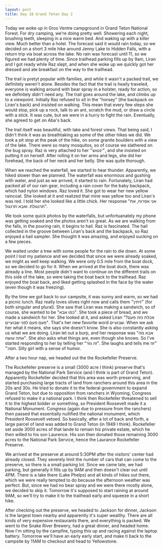 ```yaml
---
layout: post
title: Day 18 Grand Teton Day 2
---
```


Today we woke up in Gros Ventre campground in Grand Teton National Forest. For dry camping, we're doing pretty well. Showering each night, brushing teeth, sleeping in a nice warm bed. And waking up with a killer view. Much better than a hotel. The forecast said it would rain today, so we decided on a short 3 mile hike around Jenny Lake to Hidden Falls, with a return trip via boat across the lake. No rain was forecast until 11, so we figured we had plenty of time. Since trailhead parking fills up by 9am, Liran and I got ready while Raz slept, and when she woke up we quickly got her dressed and ate breakfast on the way to the trailhead.

The trail is pretyt popular with families, and while it wasn't a packed trail, we definitely weren't alone. Besides the fact that the trail is heaily traveled, everyone is walking around with bear spray in a holster, ready for action, so we definitely didn't need any. The trail goes around the lake, and climbs up to a viewpoint. Initially Raz refused to sit in the "horsey" (the backpack on Liran's back) and insisted on walking. This mean that every few steps she would stop, pick up a rock, talk to an ant, scratch the mud, or draw a circle with a stick. It was cute, but we were in a hurry to fight the rain. Eventually, she agreed to get on Aba's back.

The trail itself was beautiful, with lake and forest views. That being said, I didn't think it was as breathtaking as some of the other hikes we did. We took a pit stop at the peak of the hike, on some granite boulders with a view of the lake. There were so many mosquitos, so of course we slathered on the bug spray. Raz is very attached to her ״ינטוש״, and she insisted on putting it on herself. After rolling it on her arms and legs, she did her forehead, the back of her neck and her belly. She was quite thorough. 

When we reached the waterfall, we started to hear thunder. Apparently, we hiked slower than we planned. The waterfall was enormous and gushing with water, and just as we arrived, it started to rain. Fortunately, Liran had packed all of our rain gear, including a rain cover for the baby backpack, which had nylon windows. Raz loved it. She got to wear her new yellow raincoat. She looked at it and realized that mine was yellow too and Liran's was red. I told her she looked like a little chick. Her response "אני אפרוח, את תרנגולת. ואבא תרנגול".

We took some quick photos by the waterfalls, but unfortuanately my phone was getting soaked and the photos aren't so great. As we are walking from the falls, in the pouring rain, it begins to hail. Raz is fascinated. The hail collected in the groove between Liran's back and the backpack, so Raz enjoyed a hail sampler. She thought it was amazing, and enjoyed sucking on a few pieces. 

We waited under a tree with some people for the rain to die down. At some point I lost my patience and we decided that since we were already soaked, we might as well keep walking. We were only 0.5 mile from the boat dock, so we decided to go for it. When we arrived at the boat dock, there was already a line. Most people didn't want to continue on the different trails on this side of the lake, so were taking the boat back to the trailhead. Raz enjoyed the boat back, and liked getting splashed in the face by the water (even though it was freezing).

By the time we got back to our campsite, it was sunny and warm, so we had a picnic lunch. Raz really loves olives right now and calls them ״זיתין״ (for both singular and plural). She saw that Liran was making a sandwich, so of course, she wanted to be "כמו אבא". She took a piece of bread, and we made a sandwich for her. She looked at it, and asked Liran "אכלת כזה פעם? פעם פעם לפני שבועיים". That's her new favorite word שבועיים. When we ask her what it means, she says she doesn't know. She is also constantly asking us what we are doing. Liran let out a burp, and her response was "אבא מה אתה עושה". She also asks what things are, even though she knows. So I've started responding to her by telling her "זה גזר". She laughs and tells me ״זה חסה״. Silly girl with a sense of humor.

After a two hour nap, we headed out the the Rockefeller Preserve.

The Rockefeller preserve is a small (3000 acre I think) preserve that's managed by the National Park Service (and I think is part of Grand Teton). Apparently Rockefeller decided that this area was worth preserving, and started purchasing large tracts of land from ranchers around this area in the 20s and 30s. He tried to donate it to the federal government to expand Grand Teton, but due to opposition from ranchers in Wyoming, Congress refused to make it a national park. I think then Rockefeller threatened to sell it to the highest bidder or something, so President Roosevelt made it a National Monument. Congress (again due to pressure from the ranchers) then passed that essentially nullified the national monument, which President Roosevelt vetoed. So basically, after a lot of back and forth, a large parcel of land was added to Grand Teton (in 1949 I think). Rockefeller set aside 3000 acres of that lande to remain his private estate, which he then willed to his son Laurence. His son then donated those remaining 3000 acres to the National Park Service, hence the Laurance Rockefeller Preserve.

We arrived at the preserve at around 5:30PM after the visitors' center had already closed. They severely limit the number of cars that can come to the preserve, so there is a small parking lot. Since we came late, we had parking, but generally it fills up by 9AM and then doesn't clear out until 4PM. There is a lake there (Lake Phelps) and all kinds of hikes out there, which we were really tempted to do because the afternoon weather was perfect. But, since we had no bear spray and we were there mostly alone, we decided to skip it. Tomorrow it's supposed to start raining at around 9AM, so we'll try to make it to the trailhead early and squeeze in a short hike.

After checking out the preserve, we headed to Jackson for dinner, Jackson is the largest town nearby and apparently it's super wealthy. There are all kinds of very expensive restaurants there, and everything is packed. We went to the Snake River Brewery, had a great dinner, and headed home. Now I'm sitting by the campfire, typing this up and racing against the laptop battery. Tomorrow we'll have an early early start, and make ti back to the campsite by 11AM to checkout and head to Yellowstone.